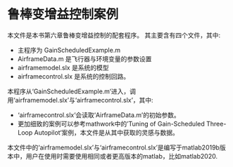 # 鲁棒变增益控制案例
本文件是本书第六章鲁棒变增益控制的配套程序。
其主要含有四个文件，其中:
- 主程序为 GainScheduledExample.m 
-  AirframeData.m  是飞行器与环境变量的参数设置
-  airframemodel.slx  是系统的模型
- airframecontrol.slx 是系统的控制回路。

本程序从‘GainScheduledExample.m‘进入，调用‘airframemodel.slx’与‘airframecontrol.slx’，其中:
- ‘airframecontrol.slx’会读取‘AirframeData.m’的初始参数。
- 更加细致的案例可以参考mathwork中的’Tuning of Gain-Scheduled Three-Loop Autopilot‘案例，本文件是从其中获取的灵感与数据。

本文件中的‘airframemodel.slx’与‘airframecontrol.slx’是编写于matlab2019b版本中，用户在使用时需要使用相同或者更高版本的matlab，比如matlab2020.

